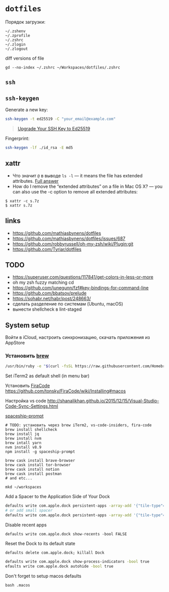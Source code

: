# `dotfiles`

Порядок загрузки:

```
~/.zshenv
~/.zprofile
~/.zshrc
~/.zlogin
~/.zlogout
```

diff versions of file
```
gd --no-index ~/.zshrc ~/Workspaces/dotfiles/.zshrc
```


## `ssh`

## `ssh-keygen`

Generate a new key:

```sh
ssh-keygen -t ed25519 -C "your_email@example.com"
```

> [Upgrade Your SSH Key to Ed25519](https://medium.com/risan/upgrade-your-ssh-key-to-ed25519-c6e8d60d3c54#:~:text=Today%2C%20the%20RSA%20is%20the,3072%20that%20has%20544%20characters.)

Fingerprint:

```sh
ssh-keygen -lf ./id_rsa -E md5
```


## xattr

* Что значит `@` в выводе `ls -l`
  — it means the file has extended attributes.
    [Full answer](http://unix.stackexchange.com/questions/1646/or-mark-after-running-ls-al)
* How do I remove the “extended attributes”
  on a file in Mac OS X?
  — you can also use the -c option to remove
    all extended attributes:

```
$ xattr -c s.7z
$ xattr s.7z
```

## links
* https://github.com/mathiasbynens/dotfiles
* https://github.com/mathiasbynens/dotfiles/issues/687
* https://github.com/robbyrussell/oh-my-zsh/wiki/Plugin:git
* https://github.com/Tyriar/dotfiles

## TODO

* https://superuser.com/questions/117841/get-colors-in-less-or-more
* oh my zsh fuzzy matching cd
* https://github.com/junegunn/fzf#key-bindings-for-command-line
* https://github.com/bbatsov/prelude
* https://sohabr.net/habr/post/248663/
* сделать разделение по системам (Ubuntu, macOS)
* вынести shellcheck в lint-staged


## System setup

Войти в iCloud, настроить синхронизацию, скачать приложения из AppStore

### Установить [brew](https://brew.sh/index_ru)

```sh
/usr/bin/ruby -e "$(curl -fsSL https://raw.githubusercontent.com/Homebrew/install/master/install)"
```

Set iTerm2 as default shell (in menu bar)

Установить [FiraCode](https://github.com/tonsky/FiraCode)
https://github.com/tonsky/FiraCode/wiki/Installing#macos

Настройка vs code http://shanalikhan.github.io/2015/12/15/Visual-Studio-Code-Sync-Settings.html


[spaceship-prompt](https://github.com/denysdovhan/spaceship-prompt)

```
# TODO: установить через brew iTerm2, vs-code-insiders, fira-code
brew install shellcheck
brew install jq
brew install nvm
brew intall yarn
nvm install v8.9
npm install -g spaceship-prompt

brew cask install brave-browser
brew cask install tor-browser
brew cask install notion
brew cask install postman
# and etc...

mkd ~/workspaces
```

Add a Spacer to the Application Side of Your Dock


```sh
defaults write com.apple.dock persistent-apps -array-add '{"tile-type"="spacer-tile";}'; killall Dock
# or add small spacer
defaults write com.apple.dock persistent-apps -array-add '{"tile-type"="small-spacer-tile";}' && killall Dock
```


Disable recent apps

```
defaults write com.apple.dock show-recents -bool FALSE
```


Reset the Dock to its default state

```
defaults delete com.apple.dock; killall Dock
```

```sh
defaults write com.apple.dock show-process-indicators -bool true
efaults write com.apple.dock autohide -bool true
```


Don't forget to setup macos defaults

```
bash .macos
```

